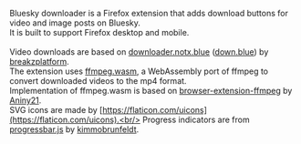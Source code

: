 Bluesky downloader is a Firefox extension that adds download buttons for video and image posts on Bluesky.<br/>
It is built to support Firefox desktop and mobile.<br/>
<br/>
Video downloads are based on [downloader.notx.blue](https://github.com/breakzplatform/downloader.notx.blue) ([down.blue](https://down.blue)) by [breakzplatform](https://github.com/breakzplatform).<br/>
The extension uses [ffmpeg.wasm](https://github.com/ffmpegwasm/ffmpeg.wasm), a WebAssembly port of ffmpeg to convert downloaded videos to the mp4 format.<br/>
Implementation of ffmpeg.wasm is based on [browser-extension-ffmpeg](https://github.com/Aniny21/browser-extension-ffmpeg) by [Aniny21](https://github.com/Aniny21).<br/>
SVG icons are made by [https://flaticon.com/uicons](https://flaticon.com/uicons).<br/>
Progress indicators are from [progressbar.js](https://github.com/kimmobrunfeldt/progressbar.js) by [kimmobrunfeldt](https://github.com/kimmobrunfeldt). 
